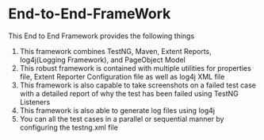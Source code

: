 # End-to-End-FrameWork
This End to End Framework provides the following  things
1. This framework combines TestNG, Maven, Extent Reports, log4j(Logging Framework), and PageObject Model
2. This robust framework is contained with multiple utilities for properties file, Extent Reporter Configuration file as well as log4j XML file
3. This framework is also capable to take screenshots on a failed test case with a detailed report of why the test has been failed using  TestNG Listeners
4. This framework is also able to generate log files using log4j
5. You can all the test cases in a parallel or sequential manner by configuring the testng.xml  file  
